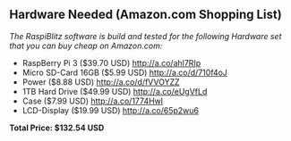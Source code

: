 ## Hardware Needed (Amazon.com Shopping List)

*The RaspiBlitz software is build and tested for the following Hardware set that you can buy cheap on Amazon.com:* 

* RaspBerry Pi 3 ($39.70 USD) http://a.co/ahl7RIp
* Micro SD-Card 16GB ($5.99 USD) http://a.co/d/710f4oJ
* Power ($8.88 USD) http://a.co/d/fVVOYZZ
* 1TB Hard Drive ($49.99 USD) http://a.co/eUgVfLd
* Case ($7.99 USD) http://a.co/1774Hwl
* LCD-Display ($19.99 USD) http://a.co/65p2wu6

**Total Price: $132.54 USD**
